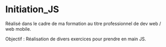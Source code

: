 # Initiation_JS

Réalisé dans le cadre de ma formation au titre professionnel de dev web / web mobile.

Objectif :
Réalisation de divers exercices pour prendre en main JS.
